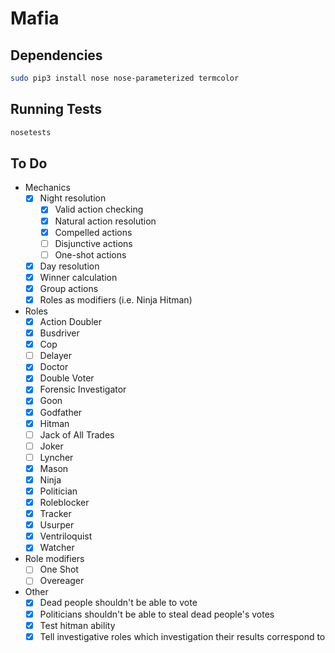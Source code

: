 # Mafia

## Dependencies

```sh
sudo pip3 install nose nose-parameterized termcolor
```

## Running Tests

```sh
nosetests
```

## To Do

- Mechanics
  - [x] Night resolution
    - [x] Valid action checking
    - [x] Natural action resolution
    - [x] Compelled actions
    - [ ] Disjunctive actions
    - [ ] One-shot actions
  - [x] Day resolution
  - [x] Winner calculation
  - [x] Group actions
  - [x] Roles as modifiers (i.e. Ninja Hitman)
- Roles
  - [x] Action Doubler
  - [x] Busdriver
  - [x] Cop
  - [ ] Delayer
  - [x] Doctor
  - [x] Double Voter
  - [x] Forensic Investigator
  - [x] Goon
  - [x] Godfather
  - [x] Hitman
  - [ ] Jack of All Trades
  - [ ] Joker
  - [ ] Lyncher
  - [x] Mason
  - [x] Ninja
  - [x] Politician
  - [x] Roleblocker
  - [x] Tracker
  - [x] Usurper
  - [x] Ventriloquist
  - [x] Watcher
- Role modifiers
  - [ ] One Shot
  - [ ] Overeager
- Other
  - [x] Dead people shouldn't be able to vote
  - [x] Politicians shouldn't be able to steal dead people's votes
  - [x] Test hitman ability
  - [x] Tell investigative roles which investigation their results correspond to
